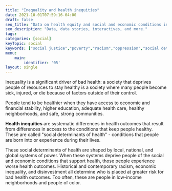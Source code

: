 ```yaml
---
title: "Inequality and health inequities"
date: 2021-10-01T07:59:16-04:00
draft: false
seo_title: "Data on health equity and social and economic conditions in NYC."
seo_description: "Data, data stories, interactives, and more."
tags: 
categories: [social]
keyTopic: social
keywords: ["social justice","poverty","racism","oppression","social determinants","public health","social determinants of health","inequality","health equity","justice","injustice"]
menu:
    main:
        identifier: '05'
layout: single
---
```


Inequality is a significant driver of bad health: a society that deprives people of resources to stay healthy is a society where many people become sick, injured, or die because of factors outside of their control.

People tend to be healthier when they have access to economic and financial stability, higher education, adequate health care, healthy neighborhoods, and safe, strong communities. 

**Health inequities** are systematic differences in health outcomes that result from differences in access to the conditions that keep people healthy. These are called "social determinants of health" - conditions that people are born into or experience during their lives. 

These social determinants of health are shaped by local, national, and global systems of power. When these systems deprive people of the social and economic conditions that support health, those people experience worse health outcomes. Historical and contemporary racism, economic inequality, and disinvestment all determine who is placed at greater risk for bad health outcomes. Too often, these are people in low-income neighborhoods and people of color. 

